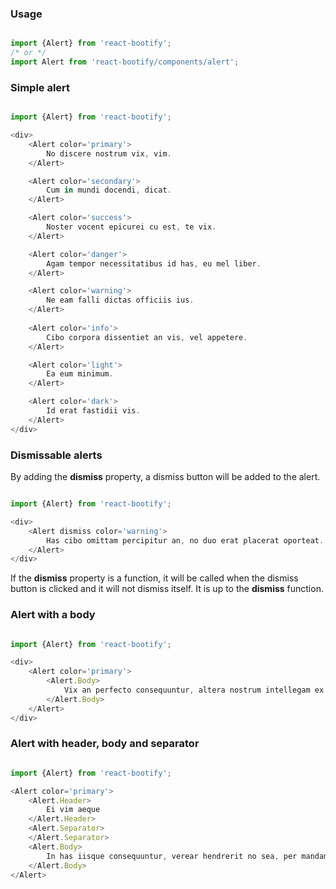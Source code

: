
### Usage

```js static

import {Alert} from 'react-bootify';
/* or */
import Alert from 'react-bootify/components/alert';
```


### Simple alert


```js

import {Alert} from 'react-bootify';

<div>
    <Alert color='primary'>
        No discere nostrum vix, vim.
    </Alert>

    <Alert color='secondary'>
        Cum in mundi docendi, dicat.
    </Alert>

    <Alert color='success'>
        Noster vocent epicurei cu est, te vix.
    </Alert>

    <Alert color='danger'>
        Agam tempor necessitatibus id has, eu mel liber.
    </Alert>

    <Alert color='warning'>
        Ne eam falli dictas officiis ius.
    </Alert>
 
    <Alert color='info'>
        Cibo corpora dissentiet an vis, vel appetere.
    </Alert>

    <Alert color='light'>
        Ea eum minimum.
    </Alert>

    <Alert color='dark'>
        Id erat fastidii vis.
    </Alert>
</div>

 ```
### Dismissable alerts

By adding the **dismiss** property, a dismiss button will be added to the alert.

```js

import {Alert} from 'react-bootify';

<div>
    <Alert dismiss color='warning'>
        Has cibo omittam percipitur an, no duo erat placerat oporteat.
    </Alert>
</div>
```

If the **dismiss** property is a function, it will be called when the dismiss 
button is clicked and it will not dismiss itself. It is up to the **dismiss** function.


### Alert with a body

```js

import {Alert} from 'react-bootify';

<div>
    <Alert color='primary'>
        <Alert.Body>
            Vix an perfecto consequuntur, altera nostrum intellegam ex mel in.
        </Alert.Body>
    </Alert>
</div>

```


### Alert with header, body and separator

```js

import {Alert} from 'react-bootify';

<Alert color='primary'>
    <Alert.Header>
        Ei vim aeque
    </Alert.Header>
    <Alert.Separator>
    </Alert.Separator>
    <Alert.Body>
        In has iisque consequuntur, verear hendrerit no sea, per mandamus convenire evertitur et. Sensibus voluptatum ea has. Putant equidem scriptorem.
    </Alert.Body>
</Alert>

 ```
